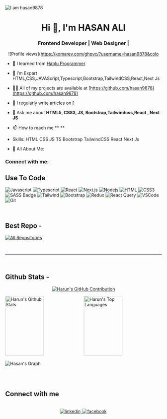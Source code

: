 ![I am hasan9878](https://github.com/hasan9878/hasan9878/blob/main/code.png)

<h1 align="center">Hi 👋, I'm HASAN ALI</h1>
<h3 align="center"> Frontend Developer | Web Designer |</h3>


<div align="center">

![Profile views](https://komarev.com/ghpvc/?username=hasan9878&colo

</div>

- 🔭 I learned from [Hablu Programmer](https://www.hablu-programmer.com/)

- 🌱 I’m Expart HTML,CSS,JAVAScript,Typescript,Bootstrap,TailwindCSS,React,Next Js

- 👨‍💻 All of my projects are available at [https://github.com/hasan9878](https://github.com/hasan9878)

- 📝 I regularly write articles on [
- 💬 Ask me about **HTML5, CSS3, JS, Bootstrap,Tailwindcss,React , Next JS**
- 📫 How to reach me **  **
-    Skills: HTML CSS JS TS Bootstrap TailwindCSS React Next Js
- 📄 All About Me:

<h3 align="left">Connect with me:</h3>

<p align="center">

</p>

## Use To Code

![Javascript](https://img.shields.io/badge/Javascript-F0DB4F?style=for-the-badge&labelColor=black&logo=javascript&logoColor=F0DB4F)
![Typescript](https://img.shields.io/badge/Typescript-007acc?style=for-the-badge&labelColor=black&logo=typescript&logoColor=007acc)
![React](https://img.shields.io/badge/-React-61DBFB?style=for-the-badge&labelColor=black&logo=react&logoColor=61DBFB)
![Next.js](https://img.shields.io/badge/next.js-000000?style=for-the-badge&logo=nextdotjs&logoColor=white)
![Nodejs](https://img.shields.io/badge/Nodejs-3C873A?style=for-the-badge&labelColor=black&logo=node.js&logoColor=3C873A)
![HTML](https://img.shields.io/badge/HTML5-E34F26?style=for-the-badge&logo=html5&logoColor=white)
![CSS3](https://img.shields.io/badge/CSS3-1572B6?style=for-the-badge&logo=css3&logoColor=white)
![SASS Badge](https://img.shields.io/badge/Sass-CC6699?style=for-the-badge&logo=sass&logoColor=white)
![Tailwind](https://img.shields.io/badge/Tailwind_CSS-092749?style=for-the-badge&logo=tailwindcss&logoColor=06B6D4&labelColor=000000)
![Bootstrap](https://img.shields.io/badge/Bootstrap-563D7C?style=for-the-badge&logo=bootstrap&logoColor=white)
![Redux](https://img.shields.io/badge/Redux-593D88?style=for-the-badge&logo=redux&logoColor=white)
![React Query](https://img.shields.io/badge/-React_Query-FF4154?style=for-the-badge&logo=react%20query&logoColor=white)
![VSCode](https://img.shields.io/badge/Visual_Studio-0078d7?style=for-the-badge&logo=visual%20studio&logoColor=white)
![Git](https://img.shields.io/badge/Git-F05032?style=for-the-badge&logo=git&logoColor=white)

<br/>

## Best Repo -


<p align="left">
  <a href="https://github.com/hasan9878?tab=repositories" target="_blank"><img alt="All Repositories" title="All Repositories" src="https://img.shields.io/badge/-All%20Repos-2962FF?style=for-the-badge&logo=koding&logoColor=white"/></a>
</p>

<br/>
<hr/>
<br/>

## Github Stats -

<p align="center">
  <a href="https://github.com/hasan9878">
    <img src="https://github-profile-summary-cards.vercel.app/api/cards/profile-details?username=hasan9878&theme=radical" alt="Harun's GitHub Contribution"/>
  </a>
</p>

<a> 
    <a href="https://github.com/hasan9878"><img alt="Harun's Github Stats" src="https://denvercoder1-github-readme-stats.vercel.app/api?username=hasan9878&show_icons=true&count_private=true&theme=react&border_color=7F3FBF&bg_color=0D1117&title_color=F85D7F&icon_color=F8D866" height="192px" width="49.5%"/></a>
  <a href="https://github.com/hasan9878"><img alt="Harun's Top Languages" src="https://denvercoder1-github-readme-stats.vercel.app/api/top-langs/?username=hasan9878&langs_count=8&layout=compact&theme=react&border_color=7F3FBF&bg_color=0D1117&title_color=F85D7F&icon_color=F8D866" height="192px" width="49.5%"/></a>
  <br/>
</a>

![Hasan's Graph](https://github-readme-activity-graph.vercel.app/graph?username=hasan9878&custom_title=Harun's%20GitHub%20Activity%20Graph&bg_color=0D1117&color=7F3FBF&line=7F3FBF&point=7F3FBF&area_color=FFFFFF&title_color=FFFFFF&area=true)

<br/>

<br/>

## Connect with me

<div align="center">
<br/>

<a href="" target="_blank">
<img src=https://img.shields.io/badge/linkedin-%231E77B5.svg?&style=for-the-badge&logo=linkedin&logoColor=white alt=linkedin style="margin-bottom: 5px; margin-right: 2px;" />
</a>
<a href="" target="_blank">
<img src=https://img.shields.io/badge/facebook-%232E87FB.svg?&style=for-the-badge&logo=facebook&logoColor=white alt=facebook style="margin-bottom: 5px; margin-right: 2px;" />
</a>  
</div>
